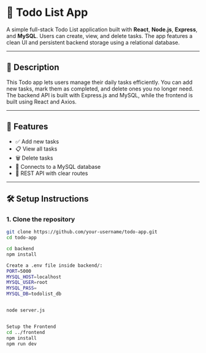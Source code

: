 # 📝 Todo List App

A simple full-stack Todo List application built with **React**, **Node.js**, **Express**, and **MySQL**. Users can create, view, and delete tasks. The app features a clean UI and persistent backend storage using a relational database.

---

## 📖 Description

This Todo app lets users manage their daily tasks efficiently. You can add new tasks, mark them as completed, and delete ones you no longer need. The backend API is built with Express.js and MySQL, while the frontend is built using React and Axios.

---

## 🚀 Features

- ✅ Add new tasks
- 📋 View all tasks
- 🗑️ Delete tasks
- 🔗 Connects to a MySQL database
- 🔐 REST API with clear routes

---

## 🛠 Setup Instructions

### 1. Clone the repository

```bash
git clone https://github.com/your-username/todo-app.git
cd todo-app

cd backend
npm install

Create a .env file inside backend/:
PORT=5000
MYSQL_HOST=localhost
MYSQL_USER=root
MYSQL_PASS=
MYSQL_DB=todolist_db


node server.js


Setup the Frontend
cd ../frontend
npm install
npm run dev
